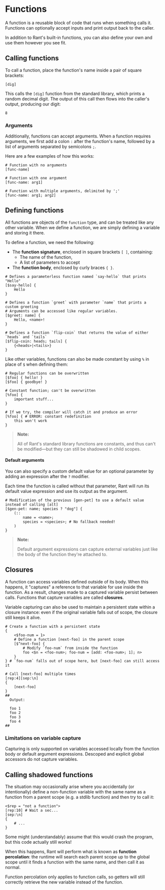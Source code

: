 # Functions

A function is a reusable block of code that runs when something calls it. 
Functions can optionally accept inputs and print output back to the caller.

In addition to Rant's built-in functions, you can also define your own and use them however you see fit.

## Calling functions

To call a function, place the function's name inside a pair of square brackets:

```rant
[dig]
```
This calls the `[dig]` function from the standard library, which prints a random decimal digit.
The output of this call then flows into the caller's output, producing our digit:
```
8
```

### Arguments

Additionally, functions can accept arguments.
When a function requires arguments, we first add a colon `:` after the function's name, followed by a list of arguments separated by semicolons `;`.

Here are a few examples of how this works: 

```rant
# Function with no arguments
[func-name]

# Function with one argument
[func-name: arg1]

# Function with multiple arguments, delimited by ';'
[func-name: arg1; arg2]
```


## Defining functions

All functions are objects of the `function` type, and can be treated like any other variable.
When we define a function, we are simply defining a variable and storing it there.

To define a function, we need the following:
* The **function signature**, enclosed in square brackets `[ ]`, containing:
    * The name of the function,
    * A list of parameters to accept
* The **function body**, enclosed by curly braces `{ }`.

```rant
# Defines a parameterless function named `say-hello` that prints "Hello"
[$say-hello] {
    Hello
}

# Defines a function `greet` with parameter `name` that prints a custom greeting
# Arguments can be accessed like regular variables.
[$greet: name] {
    Hello, <name>!
}

# Defines a function `flip-coin` that returns the value of either `heads` and `tails`
[$flip-coin: heads; tails] {
    {<heads>|<tails>}
}
```

Like other variables, functions can also be made constant by using `%` in place of `$` when defining them:

```rant
# Regular functions can be overwritten
[$foo] { hello! }
[$foo] { goodbye! }

# Constant function; can't be overwritten
[%foo] { 
    important stuff... 
}

# If we try, the compiler will catch it and produce an error
[%foo] { # ERROR: constant redefinition
    this won't work
}
```

> **Note:**
>
> All of Rant's standard library functions are constants, and thus can't be modified&mdash;but they can still be shadowed in child scopes.


#### Default arguments

You can also specify a custom default value for an optional parameter by adding an expression after the `?` modifier.

Each time the function is called without that parameter, Rant will run its default value expression and use its output as the argument.

```rant
# Modification of the previous [gen-pet] to use a default value instead of calling [alt]
[$gen-pet: name; species ? "dog"] { 
    (::
        name = <name>;
        species = <species>; # No fallback needed!
    )
}
```

> **Note:**
>
> Default argument expressions can capture external variables just like the body of the function they're attached to.



## Closures

A function can access variables defined outside of its body.
When this happens, it "captures" a reference to that variable for use inside the function.
As a result, changes made to a captured variable persist between calls. 
Functions that capture variables are called **closures**.

Variable capturing can also be used to maintain a persistent state within a closure instance:
even if the original variable falls out of scope, the closure still keeps it alive.

```rant
# Create a function with a persistent state
{
    <$foo-num = 1>
    # Define a function [next-foo] in the parent scope
    [$^next-foo] {
        # Modify `foo-num` from inside the function
        foo <$n = <foo-num>; foo-num = [add: <foo-num>; 1]; n>
    }
} # `foo-num` falls out of scope here, but [next-foo] can still access it

# Call [next-foo] multiple times
[rep:4][sep:\n]
{
    [next-foo]
}
##
  Output:

  foo 1
  foo 2
  foo 3
  foo 4
##
```

### Limitations on variable capture

Capturing is only supported on variables accessed locally from the function body or default argument expressions.
Descoped and explicit global accessors do not capture variables.

## Calling shadowed functions

The situation may occasionally arise where you accidentally (or intentionally)
define a non-function variable with the same name as a function from a parent scope (e.g. a stdlib function) 
and then try to call it: 

```rant
<$rep = "not a function">
[rep:10] # Wait a sec...
[sep:\n]
{
    # ...
}
```

Some might (understandably) assume that this would crash the program, but this code actually still works!

When this happens, Rant will perform what is known as **function percolation**:
the runtime will search each parent scope up to the global scope until it finds a function with the same name, and then call it as normal.

Function percolation only applies to function calls, so getters will still correctly retrieve the new variable instead of the function.